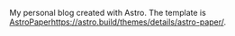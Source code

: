 My personal blog created with Astro. The template is [AstroPaper](https://astro.build/themes/details/astro-paper/)https://astro.build/themes/details/astro-paper/.

